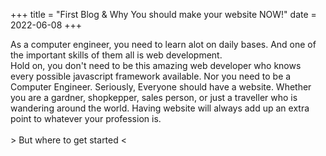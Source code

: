 +++
title = "First Blog & Why You should make your website NOW!"
date = 2022-06-08
+++

<a>As a computer engineer, you need to learn alot on daily bases. And one of the important skills of them all is web development.</a>
<br>
<a>Hold on, you don't need to be this amazing web developer who knows every possible javascript framework available. Nor you need to be a Computer Engineer. Seriously, Everyone should have a website. Whether you are a gardner, shopkepper, sales person, or just a traveller who is wandering around the world. Having website will always add up an extra point to whatever your profession is.</a>
<br>
<br>
<a class="font-bold">> But where to get started <</a>

